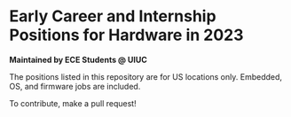 # Early Career and Internship Positions for Hardware in 2023
**Maintained by ECE Students @ UIUC**  
  
The positions listed in this repository are for US locations only. Embedded, OS, and firmware jobs are included.
  
To contribute, make a pull request!
